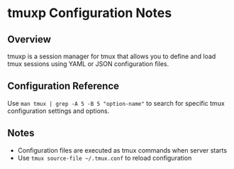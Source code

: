 # tmuxp Configuration Notes

## Overview
tmuxp is a session manager for tmux that allows you to define and load tmux sessions using YAML or JSON configuration files.

## Configuration Reference
Use `man tmux | grep -A 5 -B 5 "option-name"` to search for specific tmux configuration settings and options.

## Notes
- Configuration files are executed as tmux commands when server starts
- Use `tmux source-file ~/.tmux.conf` to reload configuration